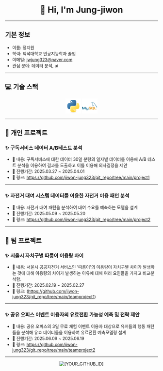<h1 align="center">👋 Hi, I'm Jung-jiwon</h1>

---

## 기본 정보

- 이름: 정지원
- 학력: 백석대학교 인공지능학과 졸업
- 이메일: jwjung323@naver.com
- 관심 분야: 데이터 분석, ai

---

## 💻 기술 스택

<p align="center">
  <img src="https://raw.githubusercontent.com/devicons/devicon/master/icons/python/python-original.svg" alt="python" width="50" height="50"/>
  <img src="https://raw.githubusercontent.com/devicons/devicon/master/icons/mysql/mysql-original-wordmark.svg" alt="mysql" width="50" height="50"/>
</p>

---

## 📂 개인 프로젝트

### ✨ 구독서비스 데이터 A/B테스트 분석
- 📄 내용: 구독서비스에 대한 데이터 30일 분량의 일자별 데이터를 이용해 A/B 테스트 분석을 이용하여 결과를 도출하고 이를 이용해 의사결정을 제안
- 📅 진행기간: 2025.03.27 ~ 2025.04.01
- 🔗 링크: https://github.com/jiwon-jung323/git_repo/tree/main/project1

---

### ✨ 자전거 대여 시스템 데이터를 이용한 자전거 이용 패턴 분석
- 📄 내용: 자전거 대여 패턴을 분석하여 대여 수요를 예측하는 모델을 설계
- 📅 진행기간: 2025.05.09 ~ 2025.05.20
- 🔗 링크: https://github.com/jiwon-jung323/git_repo/tree/main/project2

---

## 📂 팀 프로젝트

### ✨ 서울시 자치구별 따릉이 이용량 차이
- 📄 내용: 서울시 공공자전거 서비스인 '따릉이'의 이용량이 자치구별 차이가 발생하는 것에 대해 이용량의 차이가 발생하는 이유에 대해 여러 요인들을 가지고 비교분석함.
- 📅 진행기간: 2025.02.19 ~ 2025.02.27
- 🔗 링크: (https://github.com/jiwon-jung323/git_repo/tree/main/teamproject1)

---

### ✨ 공유 오피스 이벤트 이용자의 유료전환 가능성 예측 및 전략 제안
- 📄 내용: 공유 오피스의 3일 무료 체험 이벤트 이용자 대상으로 유저들의 행동 패턴들을 분석해 유효 데이터들을 이용하여 유료전환 예측모델링 설계 
- 📅 진행기간: 2025.06.09 ~ 2025.06.19
- 🔗 링크: https://github.com/jiwon-jung323/git_repo/tree/main/teamproject2

---

<p align="center">
  <img src="https://github-readme-stats.vercel.app/api?username=[YOUR_GITHUB_ID]&show_icons=true&theme=default" alt="[YOUR_GITHUB_ID]" />
</p>